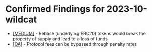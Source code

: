 # Confirmed Findings for 2023-10-wildcat 

- [[MEDIUM]]([MEDIUM]-Rebase_(underlying_ERC20)_tokens_would_break_the_property_of_supply_and_lead_to_a_loss_of_funds/README.md) - Rebase (underlying ERC20) tokens would break the property of supply and lead to a loss of funds
- [[QA]]([QA]-Protocol_fees_can_be_bypassed_through_penalty_rates/README.md) - Protocol fees can be bypassed through penalty rates
